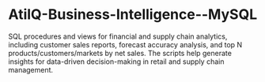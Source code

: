 # AtilQ-Business-Intelligence--MySQL
SQL procedures and views for financial and supply chain analytics, including customer sales reports, forecast accuracy analysis, and top N products/customers/markets by net sales. The scripts help generate insights for data-driven decision-making in retail and supply chain management.
